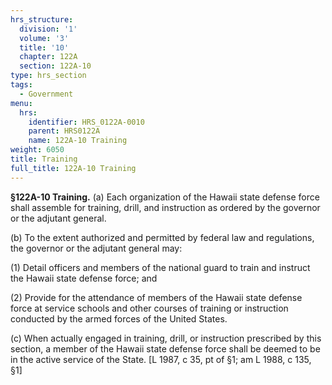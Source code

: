 ```yaml
---
hrs_structure:
  division: '1'
  volume: '3'
  title: '10'
  chapter: 122A
  section: 122A-10
type: hrs_section
tags:
  - Government
menu:
  hrs:
    identifier: HRS_0122A-0010
    parent: HRS0122A
    name: 122A-10 Training
weight: 6050
title: Training
full_title: 122A-10 Training
---
```

**§122A-10 Training.** (a) Each organization of the Hawaii state defense force shall assemble for training, drill, and instruction as ordered by the governor or the adjutant general.

(b) To the extent authorized and permitted by federal law and regulations, the governor or the adjutant general may:

(1) Detail officers and members of the national guard to train and instruct the Hawaii state defense force; and

(2) Provide for the attendance of members of the Hawaii state defense force at service schools and other courses of training or instruction conducted by the armed forces of the United States.

(c) When actually engaged in training, drill, or instruction prescribed by this section, a member of the Hawaii state defense force shall be deemed to be in the active service of the State. [L 1987, c 35, pt of §1; am L 1988, c 135, §1]